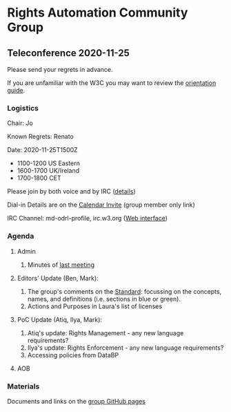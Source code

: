 # Rights Automation Community Group

## Teleconference 2020-11-25

Please send your regrets in advance.

If you are unfamiliar with the W3C you may want to review the [orientation guide](https://w3c.github.io/market-data-odrl-profile/orientation.html).

### Logistics

Chair: Jo

Known Regrets: Renato

Date: 2020-11-25T1500Z
*  1100-1200 US Eastern
*  1600-1700 UK/Ireland
*  1700-1800 CET

Please join by both voice and by IRC ([details](https://w3c.github.io/market-data-odrl-profile/orientation.html#irc))

Dial-in Details are on the [Calendar Invite](http://www.w3.org/2020/04/md-odrl-profile.ics) (group member only link)

IRC Channel: md-odrl-profile, irc.w3.org ([Web interface](http://irc.w3.org))

### Agenda

1. Admin
    1. Minutes of [last meeting](https://www.w3.org/2020/11/11-md-odrl-profile-minutes.html)
    
2. Editors' Update (Ben, Mark):
    1. The group's comments on the [Standard](https://w3c.github.io/market-data-odrl-profile/md-odrl-profile.html): focussing on the concepts, names, and definitions (i.e. sections in blue or green).
    2. Actions and Purposes in Laura's list of licenses

3. PoC Update (Atiq, Ilya, Mark):
    1. Atiq's update: Rights Management - any new language requirements?
    2. Ilya's update: Rights Enforcement - any new language requirements?
    3. Accessing policies from DataBP
    
3. AOB

### Materials

Documents and links on the [group GitHub pages](https://w3c.github.io/market-data-odrl-profile)


